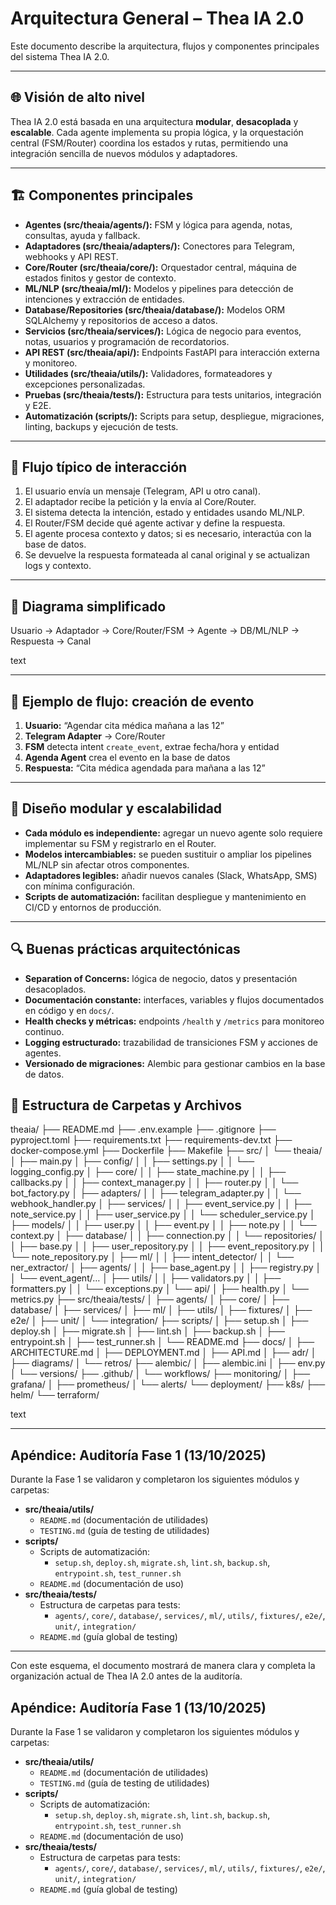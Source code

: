 # Arquitectura General – Thea IA 2.0

Este documento describe la arquitectura, flujos y componentes principales del sistema Thea IA 2.0.

---

## 🌐 Visión de alto nivel

Thea IA 2.0 está basada en una arquitectura **modular**, **desacoplada** y **escalable**. Cada agente implementa su propia lógica, y la orquestación central (FSM/Router) coordina los estados y rutas, permitiendo una integración sencilla de nuevos módulos y adaptadores.

---

## 🏗️ Componentes principales

- **Agentes (src/theaia/agents/):** FSM y lógica para agenda, notas, consultas, ayuda y fallback.  
- **Adaptadores (src/theaia/adapters/):** Conectores para Telegram, webhooks y API REST.  
- **Core/Router (src/theaia/core/):** Orquestador central, máquina de estados finitos y gestor de contexto.  
- **ML/NLP (src/theaia/ml/):** Modelos y pipelines para detección de intenciones y extracción de entidades.  
- **Database/Repositories (src/theaia/database/):** Modelos ORM SQLAlchemy y repositorios de acceso a datos.  
- **Servicios (src/theaia/services/):** Lógica de negocio para eventos, notas, usuarios y programación de recordatorios.  
- **API REST (src/theaia/api/):** Endpoints FastAPI para interacción externa y monitoreo.  
- **Utilidades (src/theaia/utils/):** Validadores, formateadores y excepciones personalizadas.  
- **Pruebas (src/theaia/tests/):** Estructura para tests unitarios, integración y E2E.  
- **Automatización (scripts/):** Scripts para setup, despliegue, migraciones, linting, backups y ejecución de tests.

---

## 🔄 Flujo típico de interacción

1. El usuario envía un mensaje (Telegram, API u otro canal).  
2. El adaptador recibe la petición y la envía al Core/Router.  
3. El sistema detecta la intención, estado y entidades usando ML/NLP.  
4. El Router/FSM decide qué agente activar y define la respuesta.  
5. El agente procesa contexto y datos; si es necesario, interactúa con la base de datos.  
6. Se devuelve la respuesta formateada al canal original y se actualizan logs y contexto.

---

## 🧬 Diagrama simplificado

Usuario → Adaptador → Core/Router/FSM → Agente → DB/ML/NLP → Respuesta → Canal

text

---

## 🚀 Ejemplo de flujo: creación de evento

1. **Usuario:** “Agendar cita médica mañana a las 12”  
2. **Telegram Adapter** → Core/Router  
3. **FSM** detecta intent `create_event`, extrae fecha/hora y entidad  
4. **Agenda Agent** crea el evento en la base de datos  
5. **Respuesta:** “Cita médica agendada para mañana a las 12”  

---

## 🧱 Diseño modular y escalabilidad

- **Cada módulo es independiente:** agregar un nuevo agente solo requiere implementar su FSM y registrarlo en el Router.  
- **Modelos intercambiables:** se pueden sustituir o ampliar los pipelines ML/NLP sin afectar otros componentes.  
- **Adaptadores legibles:** añadir nuevos canales (Slack, WhatsApp, SMS) con mínima configuración.  
- **Scripts de automatización:** facilitan despliegue y mantenimiento en CI/CD y entornos de producción.

---

## 🔍 Buenas prácticas arquitectónicas

- **Separation of Concerns:** lógica de negocio, datos y presentación desacoplados.  
- **Documentación constante:** interfaces, variables y flujos documentados en código y en `docs/`.  
- **Health checks y métricas:** endpoints `/health` y `/metrics` para monitoreo continuo.  
- **Logging estructurado:** trazabilidad de transiciones FSM y acciones de agentes.  
- **Versionado de migraciones:** Alembic para gestionar cambios en la base de datos.

## 📂 Estructura de Carpetas y Archivos

theaia/
├── README.md
├── .env.example
├── .gitignore
├── pyproject.toml
├── requirements.txt
├── requirements-dev.txt
├── docker-compose.yml
├── Dockerfile
├── Makefile
├── src/
│ └── theaia/
│ ├── main.py
│ ├── config/
│ │ ├── settings.py
│ │ └── logging_config.py
│ ├── core/
│ │ ├── state_machine.py
│ │ ├── callbacks.py
│ │ ├── context_manager.py
│ │ ├── router.py
│ │ └── bot_factory.py
│ ├── adapters/
│ │ ├── telegram_adapter.py
│ │ └── webhook_handler.py
│ ├── services/
│ │ ├── event_service.py
│ │ ├── note_service.py
│ │ ├── user_service.py
│ │ └── scheduler_service.py
│ ├── models/
│ │ ├── user.py
│ │ ├── event.py
│ │ ├── note.py
│ │ └── context.py
│ ├── database/
│ │ ├── connection.py
│ │ └── repositories/
│ │ ├── base.py
│ │ ├── user_repository.py
│ │ ├── event_repository.py
│ │ └── note_repository.py
│ ├── ml/
│ │ ├── intent_detector/
│ │ └── ner_extractor/
│ ├── agents/
│ │ ├── base_agent.py
│ │ ├── registry.py
│ │ └── event_agent/…
│ ├── utils/
│ │ ├── validators.py
│ │ ├── formatters.py
│ │ └── exceptions.py
│ └── api/
│ ├── health.py
│ └── metrics.py
├── src/theaia/tests/
│ ├── agents/
│ ├── core/
│ ├── database/
│ ├── services/
│ ├── ml/
│ ├── utils/
│ ├── fixtures/
│ ├── e2e/
│ ├── unit/
│ └── integration/
├── scripts/
│ ├── setup.sh
│ ├── deploy.sh
│ ├── migrate.sh
│ ├── lint.sh
│ ├── backup.sh
│ ├── entrypoint.sh
│ ├── test_runner.sh
│ └── README.md
├── docs/
│ ├── ARCHITECTURE.md
│ ├── DEPLOYMENT.md
│ ├── API.md
│ ├── adr/
│ ├── diagrams/
│ └── retros/
├── alembic/
│ ├── alembic.ini
│ ├── env.py
│ └── versions/
├── .github/
│ └── workflows/
├── monitoring/
│ ├── grafana/
│ ├── prometheus/
│ └── alerts/
└── deployment/
├── k8s/
├── helm/
└── terraform/

text

---

## Apéndice: Auditoría Fase 1 (13/10/2025)

Durante la Fase 1 se validaron y completaron los siguientes módulos y carpetas:

- **src/theaia/utils/**  
  - `README.md` (documentación de utilidades)  
  - `TESTING.md` (guía de testing de utilidades)  
- **scripts/**  
  - Scripts de automatización:  
    - `setup.sh`, `deploy.sh`, `migrate.sh`, `lint.sh`, `backup.sh`, `entrypoint.sh`, `test_runner.sh`  
  - `README.md` (documentación de uso)  
- **src/theaia/tests/**  
  - Estructura de carpetas para tests:  
    - `agents/`, `core/`, `database/`, `services/`, `ml/`, `utils/`, `fixtures/`, `e2e/`, `unit/`, `integration/`  
  - `README.md` (guía global de testing)  

---

Con este esquema, el documento mostrará de manera clara y completa la organización actual de Thea IA 2.0 antes de la auditoría.

## Apéndice: Auditoría Fase 1 (13/10/2025)

Durante la Fase 1 se validaron y completaron los siguientes módulos y carpetas:

- **src/theaia/utils/**  
  - `README.md` (documentación de utilidades)  
  - `TESTING.md` (guía de testing de utilidades)  
- **scripts/**  
  - Scripts de automatización:  
    - `setup.sh`, `deploy.sh`, `migrate.sh`, `lint.sh`, `backup.sh`, `entrypoint.sh`, `test_runner.sh`  
  - `README.md` (documentación de uso)  
- **src/theaia/tests/**  
  - Estructura de carpetas para tests:  
    - `agents/`, `core/`, `database/`, `services/`, `ml/`, `utils/`, `fixtures/`, `e2e/`, `unit/`, `integration/`  
  - `README.md` (guía global de testing)  

